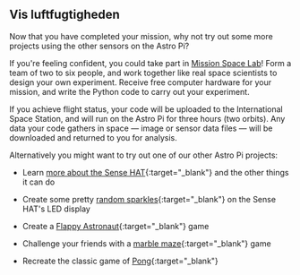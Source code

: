 ## Vis luftfugtigheden

Now that you have completed your mission, why not try out some more projects using the other sensors on the Astro Pi?

If you're feeling confident, you could take part in [Mission Space Lab](https://astro-pi.org/missions/space-lab/)! Form a team of two to six people, and work together like real space scientists to design your own experiment. Receive free computer hardware for your mission, and write the Python code to carry out your experiment.

If you achieve flight status, your code will be uploaded to the International Space Station, and will run on the Astro Pi for three hours (two orbits). Any data your code gathers in space — image or sensor data files — will be downloaded and returned to you for analysis.

Alternatively you might want to try out one of our other Astro Pi projects:

+ Learn [more about the Sense HAT](https://projects.raspberrypi.org/da-DK/projects/getting-started-with-the-sense-hat){:target="_blank"} and the other things it can do

+ Create some pretty [random sparkles](https://projects.raspberrypi.org/da-DK/projects/sense-hat-random-sparkles){:target="_blank"} on the Sense HAT's LED display

+ Create a [Flappy Astronaut](https://projects.raspberrypi.org/da-DK/projects/flappy-astronaut){:target="_blank"} game

+ Challenge your friends with a [marble maze](https://projects.raspberrypi.org/da-DK/projects/sense-hat-marble-maze){:target="_blank"} game

+ Recreate the classic game of [Pong](https://projects.raspberrypi.org/da-DK/projects/sense-hat-pong){:target="_blank"}

